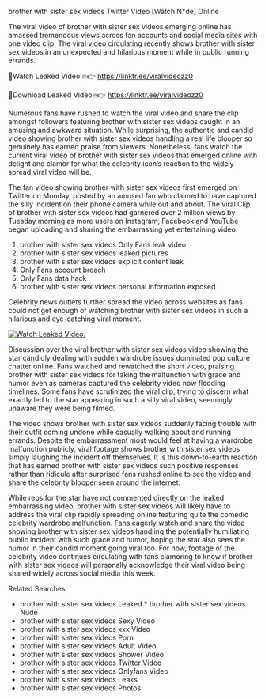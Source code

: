 ﻿brother with sister sex videos Twitter Video [Watch N*de] Online

The viral video of ﻿brother with sister sex videos emerging online has amassed tremendous views across fan accounts and social media sites with one video clip. The viral video circulating recently shows ﻿brother with sister sex videos in an unexpected and hilarious moment while in public running errands. 

🔴Watch Leaked Video 🔥👉  https://linktr.ee/viralvideozz0 

🔴Download Leaked Video🔥👉  https://linktr.ee/viralvideozz0 

Numerous fans have rushed to watch the viral video and share the clip amongst followers featuring ﻿brother with sister sex videos caught in an amusing and awkward situation. While surprising, the authentic and candid video showing ﻿brother with sister sex videos handling a real life blooper so genuinely has earned praise from viewers. Nonetheless, fans watch the current viral video of ﻿brother with sister sex videos that emerged online with delight and clamor for what the celebrity icon’s reaction to the widely spread viral video will be.

The fan video showing ﻿brother with sister sex videos first emerged on Twitter on Monday, posted by an amused fan who claimed to have captured the silly incident on their phone camera while out and about. The viral Clip of ﻿brother with sister sex videos had garnered over 2 million views by Tuesday morning as more users on Instagram, Facebook and YouTube began uploading and sharing the embarrassing yet entertaining video. 

1. ﻿brother with sister sex videos Only Fans leak video
2. ﻿brother with sister sex videos leaked pictures
3. ﻿brother with sister sex videos explicit content leak
4. Only Fans account breach
5. Only Fans data hack
6. ﻿brother with sister sex videos personal information exposed

Celebrity news outlets further spread the video across websites as fans could not get enough of watching ﻿brother with sister sex videos in such a hilarious and eye-catching viral moment. 

[![Watch Leaked Video.](https://miro.medium.com/v2/resize:fit:828/format:webp/1*cilzJN44JGOrTw9NJCrNHA.gif "Watch Leaked Video")](https://linktr.ee/viralvideozz0)

Discussion over the viral ﻿brother with sister sex videos video showing the star candidly dealing with sudden wardrobe issues dominated pop culture chatter online. Fans watched and rewatched the short video, praising ﻿brother with sister sex videos for taking the malfunction with grace and humor even as cameras captured the celebrity video now flooding timelines. Some fans have scrutinized the viral clip, trying to discern what exactly led to the star appearing in such a silly viral video, seemingly unaware they were being filmed.

The video shows ﻿brother with sister sex videos suddenly facing trouble with their outfit coming undone while casually walking about and running errands. Despite the embarrassment most would feel at having a wardrobe malfunction publicly, viral footage shows ﻿brother with sister sex videos simply laughing the incident off themselves. It is this down-to-earth reaction that has earned ﻿brother with sister sex videos such positive responses rather than ridicule after surprised fans rushed online to see the video and share the celebrity blooper seen around the internet.  

While reps for the star have not commented directly on the leaked embarrassing video, ﻿brother with sister sex videos will likely have to address the viral clip rapidly spreading online featuring quite the comedic celebrity wardrobe malfunction. Fans eagerly watch and share the video showing ﻿brother with sister sex videos handling the potentially humiliating public incident with such grace and humor, hoping the star also sees the humor in their candid moment going viral too. For now, footage of the celebrity video continues circulating with fans clamoring to know if ﻿brother with sister sex videos will personally acknowledge their viral video being shared widely across social media this week.

Related Searches
* ﻿brother with sister sex videos Leaked
﻿* brother with sister sex videos Nude
* ﻿brother with sister sex videos Sexy Video
* ﻿brother with sister sex videos xxx Video
* ﻿brother with sister sex videos Porn
* ﻿brother with sister sex videos Adult Video
* ﻿brother with sister sex videos Shower Video
* ﻿brother with sister sex videos Twitter Video
* ﻿brother with sister sex videos Onlyfans Video
* ﻿brother with sister sex videos Leaks
* ﻿brother with sister sex videos Photos